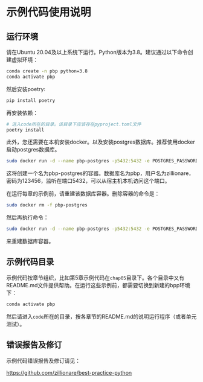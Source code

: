 # 示例代码使用说明

## 运行环境

请在Ubuntu 20.04及以上系统下运行。Python版本为3.8。建议通过以下命令创建虚拟环境：

```bash
conda create -n pbp python=3.8
conda activate pbp
```

然后安装poetry:

```bash
pip install poetry
```

再安装依赖：

```bash
# 进入code所在的目录。该目录下应该存在pyproject.toml文件
poetry install
```

此外，您还需要在本机安装docker。以及安装postgres数据库。推荐使用docker启动postgres数据库。

```bash
sudo docker run -d --name pbp-postgres -p5432:5432 -e POSTGRES_PASSWORD=123456 -e POSTGRES_USER=zillionare -e POSTGRES_DB=pbp postgres
```

这将创建一个名为pbp-postgres的容器。数据库名为pbp，用户名为zillionare，密码为123456，监听在端口5432，可以从宿主机本机访问这个端口。

在运行每章的示例前，请重建该数据库容器。删除容器的命令是：

```bash
sudo docker rm -f pbp-postgres
```

然后再执行命令：

```bash
sudo docker run -d --name pbp-postgres -p5432:5432 -e POSTGRES_PASSWORD=123456 -e POSTGRES_USER=zillionare -e POSTGRES_DB=pbp postgres
```

来重建数据库容器。

## 示例代码目录

示例代码按章节组织，比如第5章示例代码在`chap05`目录下。各个目录中又有README.md文件提供帮助。在运行这些示例前，都需要切换到新建的bpp环境下：

```bash
conda activate pbp
```

然后请进入`code`所在的目录，按各章节的README.md的说明运行程序（或者单元测试）。

## 错误报告及修订
示例代码错误报告及修订请见：

https://github.com/zillionare/best-practice-python
